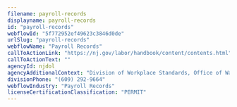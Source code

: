 ```yaml
---
filename: payroll-records
displayname: payroll-records
id: "payroll-records"
webflowId: "5f772952ef49623c3846d0de"
urlSlug: "payroll-records"
webflowName: "Payroll Records"
callToActionLink: "https://nj.gov/labor/handbook/content/contents.html"
callToActionText: ""
agencyId: njdol
agencyAdditionalContext: "Division of Workplace Standards, Office of Wage and Hour Compliance"
divisionPhone: "(609) 292-9664"
webflowIndustry: "Payroll Records"
licenseCertificationClassification: "PERMIT"
---
```

